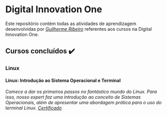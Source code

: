 # Digital Innovation One

Este repositório contém todas as atividades de aprendizagem desenvolvidas por _[Guilherme Ribeiro](https://www.linkedin.com/in/guilhermedasilvaribeiro/)_ referentes aos cursos na Digital Innovation One.

## Cursos concluídos :heavy_check_mark:
### Linux
#### Linux: Introdução ao Sistema Operacional e Terminal
_Comece a dar os primeiros passos no fantástico mundo do Linux. Para isso, nosso expert faz uma introdução ao conceito de Sistemas Operacionais, além de apresentar uma abordagem prática para o uso do terminal Linux._
_[Certificado](https://drive.google.com/file/d/1Bcy-dhB57K1nnvLAJJaDcbTOB04RZAAi/view?usp=sharing)_
